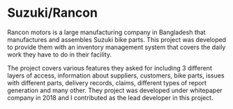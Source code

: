# Suzuki/Rancon

Rancon motors is a large manufacturing company in Bangladesh that manufactures and assembles Suzuki bike parts. This project was developed to provide them with an inventory management system that covers the daily work they have to do in their facility. 

The project covers various features they asked for including 3 different layers of access, information about suppliers, customers, bike parts, issues with different parts, delivery records, claims, different types of report generation and many other. They project was developed under whitepaper company in 2018 and I contributed as the lead developer in this project.
